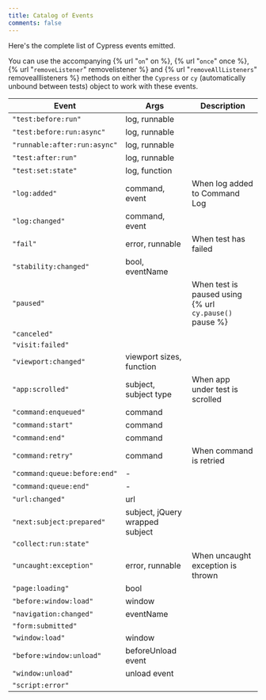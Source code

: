 ```yaml
---
title: Catalog of Events
comments: false
---
```


Here's the complete list of Cypress events emitted.

You can use the accompanying {% url "`on`" on %}, {% url "`once`" once %}, {% url "`removeListener`" removelistener %} and {% url "`removeAllListeners`" removealllisteners %} methods on either the `Cypress` or `cy` (automatically unbound between tests) object to work with these events.

Event | Args | Description
----- | ---- | ----------
`"test:before:run"` | log, runnable |
`"test:before:run:async"` | log, runnable |
`"runnable:after:run:async"` | log, runnable |
`"test:after:run"` | log, runnable |
`"test:set:state"` | log, function |
`"log:added"` | command, event | When log added to Command Log
`"log:changed"` | command, event |
`"fail"` | error, runnable | When test has failed
`"stability:changed"` | bool, eventName |
`"paused"` | | When test is paused using {% url `cy.pause()` pause %}
`"canceled"` | |
`"visit:failed"` | |
`"viewport:changed"` | viewport sizes, function |
`"app:scrolled"` | subject, subject type | When app under test is scrolled
`"command:enqueued"` | command |
`"command:start"` | command |
`"command:end"` | command |
`"command:retry"` | command | When command is retried
`"command:queue:before:end"` | - |
`"command:queue:end"` | - |
`"url:changed"` | url |
`"next:subject:prepared"` | subject, jQuery wrapped subject |
`"collect:run:state"` | |
`"uncaught:exception"` | error, runnable | When uncaught exception is thrown
`"page:loading"` | bool |
`"before:window:load"` | window |
`"navigation:changed"` | eventName |
`"form:submitted"` | |
`"window:load"` | window |
`"before:window:unload"` | beforeUnload event |
`"window:unload"` | unload event |
`"script:error"` | |
